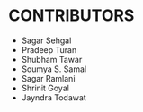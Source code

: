 # CONTRIBUTORS

- Sagar Sehgal
- Pradeep Turan
- Shubham Tawar
- Soumya S. Samal
- Sagar Ramlani
- Shrinit Goyal
- Jayndra Todawat
